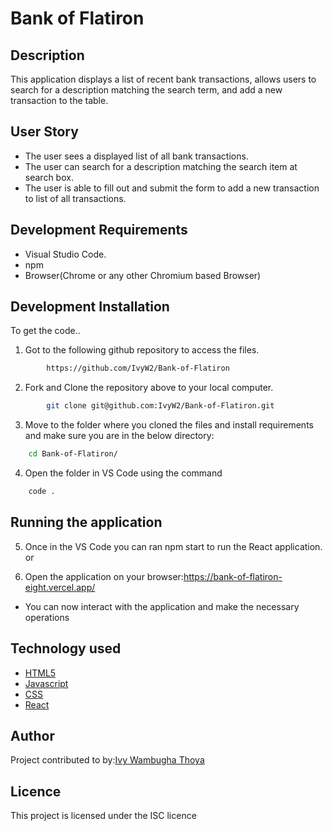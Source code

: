 # Bank of Flatiron
## Description
This application displays a list of recent bank transactions, allows users to search for a description matching the search term, and add a new transaction to the table.

## User Story
- The user sees a displayed list of all bank transactions.
- The user can search for a description matching the search item at search box.
- The user is able to fill out and submit the form to add a new transaction to list of all transactions.

## Development Requirements
- Visual Studio Code.
- npm
- Browser(Chrome or any other Chromium based Browser)

## Development Installation
To get the code..

1. Got to the following github repository to access the files.
```bash
        https://github.com/IvyW2/Bank-of-Flatiron
```

2. Fork and Clone the repository above to your local computer.
```bash
        git clone git@github.com:IvyW2/Bank-of-Flatiron.git
```
3. Move to the folder where you cloned the files and install requirements and make sure you are in the below directory:
```bash
    cd Bank-of-Flatiron/
```
4. Open the folder in VS Code using the command
```bash
    code .
```
## Running the application
5. Once in the VS Code you can ran npm start to run the React application.
 or

6. Open the application on your browser:https://bank-of-flatiron-eight.vercel.app/
- You can now interact with the application and make the necessary operations

## Technology used
- [HTML5](https://www.python.org/)
- [Javascript](https://www.heroku.com/)
- [CSS](https://www.heroku.com/)
- [React](https://reactjs.org/)

## Author
Project contributed to by:[Ivy Wambugha Thoya](https://github.com/IvyW2/)

## Licence
This project is licensed under the ISC licence